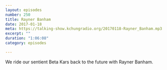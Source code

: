 ```yaml
---
layout: episodes
number: 250
title: Rayner Banham
date: 2017-01-18
meta: https://talking-show.kchungradio.org/20170118-Rayner_Banham.mp3
excerpt: ""
duration: "1:06:08"
category: episodes

---
```


We ride our sentient Beta Kars back to the future with Rayner Banham.
